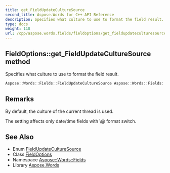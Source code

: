 ```yaml
---
title: get_FieldUpdateCultureSource
second_title: Aspose.Words for C++ API Reference
description: Specifies what culture to use to format the field result.
type: docs
weight: 118
url: /cpp/aspose.words.fields/fieldoptions/get_fieldupdateculturesource/
---
```

## FieldOptions::get_FieldUpdateCultureSource method


Specifies what culture to use to format the field result.

```cpp
Aspose::Words::Fields::FieldUpdateCultureSource Aspose::Words::Fields::FieldOptions::get_FieldUpdateCultureSource() const
```

## Remarks


By default, the culture of the current thread is used.

The setting affects only date/time fields with \\@ format switch. 
## See Also

* Enum [FieldUpdateCultureSource](../../fieldupdateculturesource/)
* Class [FieldOptions](../)
* Namespace [Aspose::Words::Fields](../../)
* Library [Aspose.Words](../../../)
